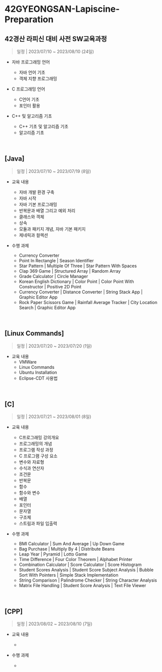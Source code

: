 # 42GYEONGSAN-Lapiscine-Preparation
## 42경산 라피신 대비 사전 SW교육과정
> 일정 | 2023/07/10 ~ 2023/08/10 (24일)
- 자바 프로그래밍 언어
  - 자바 언어 기초
  - 객체 지향 프로그래밍

- C 프로그래밍 언어
  - C언어 기초
  - 포인터 활용

- C++ 및 알고리즘 기초
  - C++ 기초 및 알고리즘 기초
  - 알고리즘 기초

　

## [Java]
> 일정 | 2023/07/10 ~ 2023/07/19 (8일)
- 교육 내용
  - 자바 개발 환경 구축
  - 자바 시작
  - 자바 기본 프로그래밍
  - 반복문과 배열 그리고 예외 처리
  - 클래스와 객체
  - 상속
  - 모듈과 패키지 개념, 자바 기본 패키지
  - 제네릭과 컬렉션

- 수행 과제
  - Currency Converter
  - Point In Rectangle | Season Identifier
  - Star Pattern | Multiple Of Three | Star Pattern With Spaces
  - Clap 369 Game | Structured Array | Random Array
  - Grade Calculator | Circle Manager
  - Korean English Dictionary | Color Point | Color Point With Constructor | Positive 2D Point
  - Currency Converter | Distance Converter | String Stack App | Graphic Editor App
  - Rock Paper Scissors Game | Rainfall Average Tracker | City Location Search | Graphic Editor App

　

## [Linux Commands]
> 일정 | 2023/07/20 ~ 2023/07/20 (1일)
- 교육 내용
  - VMWare
  - Linux Commands
  - Ubuntu Installation
  - Eclipse-CDT 사용법

　

## [C]
> 일정 | 2023/07/21 ~ 2023/08/01 (8일)
- 교육 내용
  - C프로그래밍 강의개요
  - 프로그래밍의 개념
  - 프로그램 작성 과정
  - C 프로그램 구성 요소
  - 변수와 자료형
  - 수식과 연산자
  - 조건문
  - 반복문
  - 함수
  - 함수와 변수
  - 배열
  - 포인터
  - 문자열
  - 구조체
  - 스트림과 파일 입출력

- 수행 과제
  - BMI Calculator | Sum And Average | Up Down Game
  - Bag Purchase | Multiply By 4 | Distribute Beans
  - Leap Year | Pyramid | Lotto Game
  - Time Difference | Four Color Theorem | Alphabet Printer
  - Combination Calculator | Score Calculator | Score Histogram
  - Student Scores Analysis | Student Score Subject Analysis | Bubble Sort With Pointers | Simple Stack Implementation
  - String Comparison | Palindrome Checker | String Character Analysis
  - Matrix File Handling | Student Score Analysis | Text File Viewer

　

## [CPP]
> 일정 | 2023/08/02 ~ 2023/08/10 (7일)
- 교육 내용
  - 　

- 수행 과제
  - 　
